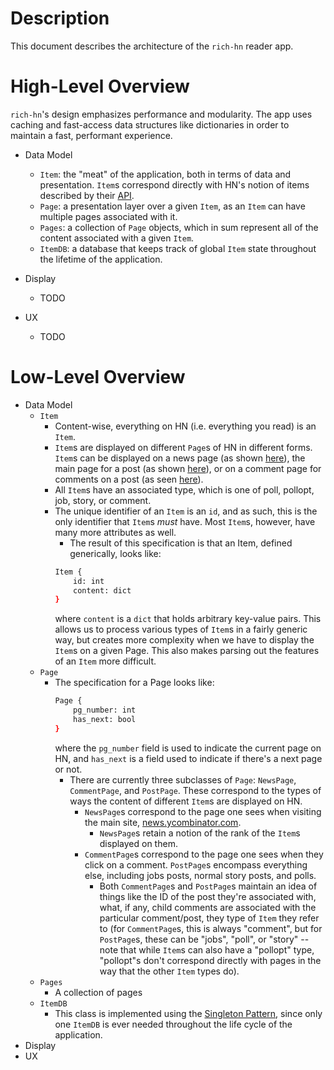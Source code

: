 # Description

This document describes the architecture of the `rich-hn` reader app.

# High-Level Overview
`rich-hn`'s design emphasizes performance and modularity. The app uses caching and fast-access data structures like dictionaries in order to maintain a fast, performant experience.

- Data Model
    - `Item`: the "meat" of the application, both in terms of data and presentation. `Item`s correspond directly with HN's notion of items described by their [API](https://github.com/HackerNews/API).
    - `Page`: a presentation layer over a given `Item`, as an `Item` can have multiple pages associated with it.
    - `Pages`: a collection of `Page` objects, which in sum represent all of the content associated with a given `Item`.
    - `ItemDB`: a database that keeps track of global `Item` state throughout the lifetime of the application.

- Display
    - TODO
- UX
    - TODO

# Low-Level Overview
- Data Model
    - `Item`
        - Content-wise, everything on HN (i.e. everything you read) is an `Item`.
        - `Item`s are displayed on different `Page`s of HN in different forms. `Item`s can be displayed on a news page (as shown [here](https://news.ycombinator.com/news)), the main page for a post (as shown [here](https://news.ycombinator.com/item?id=25630011)), or on a comment page for comments on a post (as seen [here](https://news.ycombinator.com/item?id=25630456)).
        - All `Item`s have an associated type, which is one of poll, pollopt, job, story, or comment.
        - The unique identifier of an `Item` is an `id`, and as such, this is the only identifier that `Item`s _must_ have. Most `Item`s, however, have many more attributes as well.
            - The result of this specification is that an Item, defined generically, looks like:
            ```bash
            Item {
                id: int
                content: dict
            }
            ```
            where `content` is a `dict` that holds arbitrary key-value pairs. This allows us to process various types of `Item`s in a fairly generic way, but creates more complexity when we have to display the `Item`s on a given Page. This also makes parsing out the features of an `Item` more difficult.
    - `Page`
        - The specification for a Page looks like:
            ```bash
            Page {
                pg_number: int
                has_next: bool
            }
            ```
            where the `pg_number` field is used to indicate the current page on HN, and `has_next` is a field used to indicate if there's a next page or not.
            - There are currently three subclasses of `Page`: `NewsPage`, `CommentPage`, and `PostPage`. These correspond to the types of ways the content of different `Item`s are displayed on HN.
                - `NewsPage`s correspond to the page one sees when visiting the main site, [news.ycombinator.com](https://news.ycombinator.com).  
                    - `NewsPage`s retain a notion of the rank of the `Item`s displayed on them.
                - `CommentPage`s correspond to the page one sees when they click on a comment. `PostPage`s encompass everything else, including jobs posts, normal story posts, and polls. 
                    - Both `CommentPage`s and `PostPage`s maintain an idea of things like the ID of the post they're associated with, what, if any, child comments are associated with the particular comment/post, they type of `Item` they refer to (for `CommentPage`s, this is always "comment", but for `PostPage`s, these can be "jobs", "poll", or "story" -- note that while `Item`s can also have a "pollopt" type, "pollopt"s don't correspond directly with pages in the way that the other `Item` types do).
    - `Pages`
        - A collection of pages
    - `ItemDB`
        - This class is implemented using the [Singleton Pattern](https://python-patterns.guide/gang-of-four/singleton/), since only one `ItemDB` is ever needed throughout the life cycle of the application.
- Display
- UX